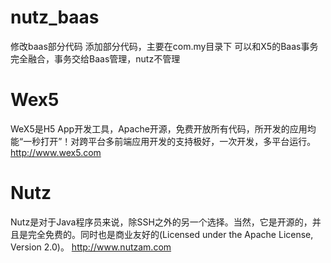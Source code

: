 # nutz_baas
修改baas部分代码
添加部分代码，主要在com.my目录下
可以和X5的Baas事务完全融合，事务交给Baas管理，nutz不管理
# Wex5
WeX5是H5 App开发工具，Apache开源，免费开放所有代码，所开发的应用均能“一秒打开”！对跨平台多前端应用开发的支持极好，一次开发，多平台运行。
http://www.wex5.com
# Nutz
Nutz是对于Java程序员来说，除SSH之外的另一个选择。当然，它是开源的，并且是完全免费的。同时也是商业友好的(Licensed under the Apache License, Version 2.0)。
http://www.nutzam.com

